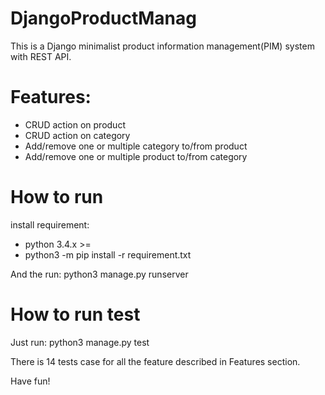 # DjangoProductManag

This is a Django minimalist product information management(PIM) system with REST API.

# Features:
 * CRUD action on product
 * CRUD action on category
 * Add/remove one or multiple category to/from product
 * Add/remove one or multiple product to/from category

# How to run
install requirement:
* python 3.4.x >=
* python3 -m pip install -r requirement.txt

And the run:
python3 manage.py runserver

# How to run test
Just run:
python3 manage.py test

There is 14 tests case for all the feature described in Features section.

Have fun!


